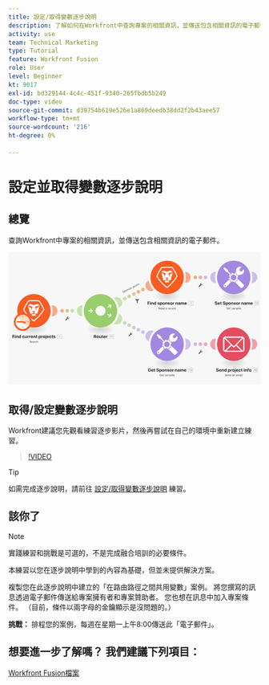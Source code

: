 ```yaml
---
title: 設定/取得變數逐步說明
description: 了解如何在Workfront中查詢專案的相關資訊，並傳送包含相關資訊的電子郵件，位於 [!DNL Adobe Workfront Fusion].
activity: use
team: Technical Marketing
type: Tutorial
feature: Workfront Fusion
role: User
level: Beginner
kt: 9017
exl-id: bd329144-4c4c-451f-9340-265fbdb5b249
doc-type: video
source-git-commit: d39754b619e526e1a869deedb38dd2f2b43aee57
workflow-type: tm+mt
source-wordcount: '216'
ht-degree: 0%

---
```


# 設定並取得變數逐步說明

## 總覽

查詢Workfront中專案的相關資訊，並傳送包含相關資訊的電子郵件。

![融合場景的影像](assets/universal-connectors-and-routing-8.png)

## 取得/設定變數逐步說明

Workfront建議您先觀看練習逐步影片，然後再嘗試在自己的環境中重新建立練習。

>[!VIDEO](https://video.tv.adobe.com/v/335276/?quality=12)

>[!TIP]
>
>如需完成逐步說明，請前往 [設定/取得變數逐步說明](https://experienceleague.adobe.com/docs/workfront-learn/tutorials-workfront/fusion/exercises/set-get-variables.html?lang=en) 練習。

## 該你了

>[!NOTE]
>
>實踐練習和挑戰是可選的，不是完成融合培訓的必要條件。

本練習以您在逐步說明中學到的內容為基礎，但並未提供解決方案。

複製您在此逐步說明中建立的「在路由路徑之間共用變數」案例。 將您撰寫的訊息透過電子郵件傳送給專案擁有者和專案贊助者。 您也想在訊息中加入專案條件。 （目前，條件以兩字母的金鑰顯示是沒問題的。）

**挑戰：** 排程您的案例，每週在星期一上午8:00傳送此「電子郵件」。

## 想要進一步了解嗎？ 我們建議下列項目：

[Workfront Fusion檔案](https://experienceleague.adobe.com/docs/workfront/using/adobe-workfront-fusion/workfront-fusion-2.html?lang=en)
